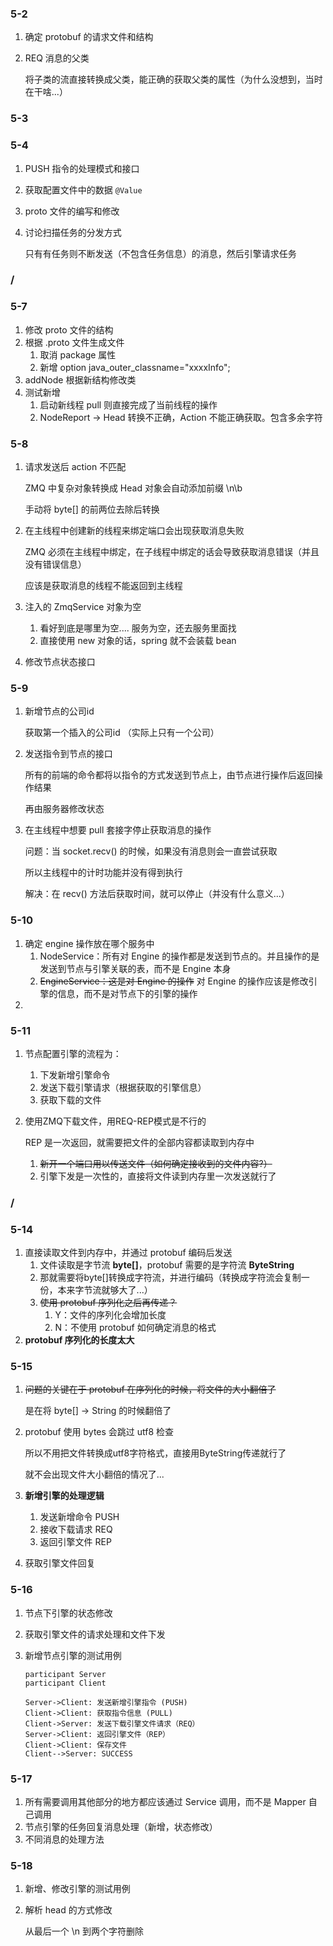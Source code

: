 ### 5-2

1. 确定 protobuf 的请求文件和结构

2. REQ 消息的父类

   将子类的流直接转换成父类，能正确的获取父类的属性（为什么没想到，当时在干啥...）

### 5-3

### 5-4

1. PUSH 指令的处理模式和接口

2. 获取配置文件中的数据   `@Value`

3. proto 文件的编写和修改

4. 讨论扫描任务的分发方式

   只有有任务则不断发送（不包含任务信息）的消息，然后引擎请求任务

### /

### 5-7

1. 修改 proto 文件的结构
2. 根据 .proto 文件生成文件
   1. 取消 package 属性
   2. 新增 option java_outer_classname="xxxxInfo";
3. addNode 根据新结构修改类
4. 测试新增
   1. 启动新线程 pull 则直接完成了当前线程的操作
   2. NodeReport -> Head 转换不正确，Action 不能正确获取。包含多余字符

### 5-8

1. 请求发送后 action 不匹配

   ZMQ 中复杂对象转换成 Head 对象会自动添加前缀 \n\b

   手动将 byte[] 的前两位去除后转换

2. 在主线程中创建新的线程来绑定端口会出现获取消息失败

   ZMQ 必须在主线程中绑定，在子线程中绑定的话会导致获取消息错误（并且没有错误信息）

   应该是获取消息的线程不能返回到主线程

3. 注入的 ZmqService 对象为空

   1. 看好到底是哪里为空.... 服务为空，还去服务里面找
   2. 直接使用 new 对象的话，spring 就不会装载 bean 

4. 修改节点状态接口

### 5-9

1. 新增节点的公司id 

   获取第一个插入的公司id （实际上只有一个公司）

2. 发送指令到节点的接口

   所有的前端的命令都将以指令的方式发送到节点上，由节点进行操作后返回操作结果

   再由服务器修改状态

3. 在主线程中想要 pull 套接字停止获取消息的操作

   问题：当 socket.recv() 的时候，如果没有消息则会一直尝试获取

   所以主线程中的计时功能并没有得到执行

   解决：在 recv() 方法后获取时间，就可以停止（并没有什么意义...）

### 5-10

1. 确定 engine 操作放在哪个服务中
   1. NodeService：所有对 Engine 的操作都是发送到节点的。并且操作的是发送到节点与引擎关联的表，而不是 Engine 本身
   2. ~~EngineService：这是对 Engine 的操作~~ 对 Engine 的操作应该是修改引擎的信息，而不是对节点下的引擎的操作
2. ​

### 5-11

1. 节点配置引擎的流程为：

   1. 下发新增引擎命令
   2. 发送下载引擎请求（根据获取的引擎信息）
   3. 获取下载的文件

2. 使用ZMQ下载文件，用REQ-REP模式是不行的

   REP 是一次返回，就需要把文件的全部内容都读取到内存中

   1. ~~新开一个端口用以传送文件（如何确定接收到的文件内容?）~~
   2. 引擎下发是一次性的，直接将文件读到内存里一次发送就行了


### /

### 5-14

1. 直接读取文件到内存中，并通过 protobuf 编码后发送
   1. 文件读取是字节流 **byte[]**，protobuf 需要的是字符流 **ByteString**
   2. 那就需要将byte[]转换成字符流，并进行编码（转换成字符流会复制一份，本来字节流就够大了...）
   3. ~~使用 protobuf 序列化之后再传递？~~
      1. Y：文件的序列化会增加长度
      2. N：不使用 protobuf 如何确定消息的格式
2. **protobuf 序列化的长度太大**

### 5-15

1. ~~问题的关键在于 protobuf 在序列化的时候，将文件的大小翻倍了~~

   是在将 byte[] -> String 的时候翻倍了

2. protobuf 使用 bytes 会跳过 utf8 检查

   所以不用把文件转换成utf8字符格式，直接用ByteString传递就行了

   就不会出现文件大小翻倍的情况了...

3. **新增引擎的处理逻辑**

   1. 发送新增命令 PUSH
   2. 接收下载请求 REQ
   3. 返回引擎文件 REP

4. 获取引擎文件回复

### 5-16

1. 节点下引擎的状态修改

2. 获取引擎文件的请求处理和文件下发

3. 新增节点引擎的测试用例 

   ```sequence
   participant Server
   participant Client

   Server->Client: 发送新增引擎指令 (PUSH)
   Client->Client: 获取指令信息 (PULL)
   Client->Server: 发送下载引擎文件请求（REQ）
   Server->Client: 返回引擎文件（REP）
   Client->Client: 保存文件
   Client-->Server: SUCCESS
   ```


### 5-17

1. 所有需要调用其他部分的地方都应该通过 Service 调用，而不是 Mapper 自己调用
2. 节点引擎的任务回复消息处理（新增，状态修改）
3. 不同消息的处理方法

### 5-18

1. 新增、修改引擎的测试用例

2. 解析 head 的方式修改

   从最后一个 \n 到两个字符删除